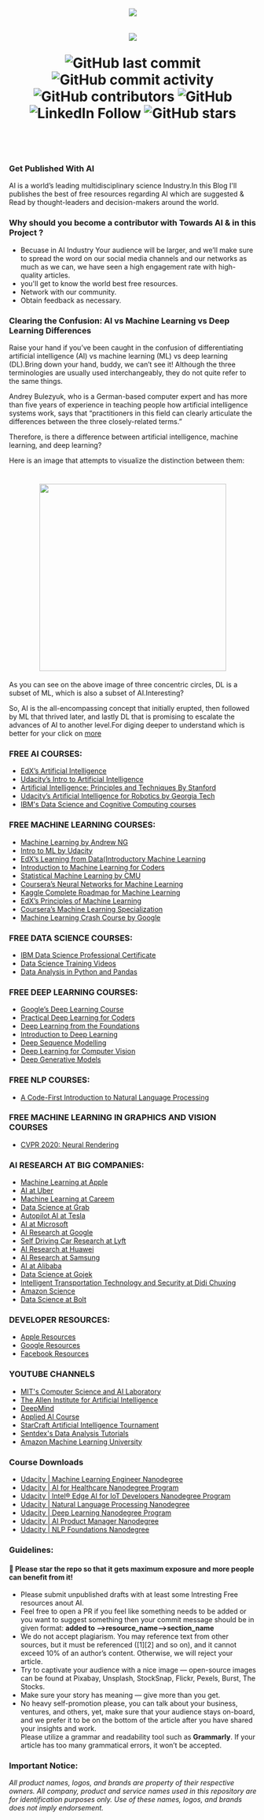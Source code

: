 <h1 align="center">
    <a href="https://github.com/qasim1020/Free-Artificial-Intelligence-Resources/tree/test/Images">
        <img src="https://github.com/qasim1020/Free-Artificial-Intelligence-Resources/blob/test/Images/logo.png">
    </a>
    <br/>
    <br/>

  <img src="https://github.com/qasim1020/Free-Artificial-Intelligence-Resources/blob/test/Images/companies.jpg">

![GitHub last commit](https://img.shields.io/github/last-commit/qasim1020/Free-Artificial-Intelligence-Resources/test?color=%09%23008000&logo=github)
![GitHub commit activity](https://img.shields.io/github/commit-activity/m/qasim1020/Free-Artificial-Intelligence-Resources?color=green&logo=Github)
![GitHub contributors](https://img.shields.io/github/contributors/qasim1020/Free-Artificial-Intelligence-Resources?color=green)
![GitHub](https://img.shields.io/twitter/url?label=GitHub&logo=Github&style=social&url=https%3A%2F%2Fgithub.com%2Fqasim1020)
![LinkedIn Follow](https://img.shields.io/twitter/url?label=LinkedIn&logo=linkedIn&style=social&url=https%3A%2F%2Fwww.linkedin.com%2Fin%2Fqasim-hassan%2F)
![GitHub stars](https://img.shields.io/github/stars/qasim1020/Free-Artificial-Intelligence-Resources?color=green&logo=GitHub)


</h1>
<br/>
<br/>

### Get Published With AI
AI is a world’s leading multidisciplinary science Industry.In this Blog I'll publishes the best of free resources regarding AI which are suggested & Read by thought-leaders and decision-makers around the world.

### Why should you become a contributor with Towards AI & in this Project ?

<ul>
<li>Becuase in AI Industry Your audience will be larger, and we’ll make sure to spread the word on our social media channels and  our networks  as much as we can, we have seen a high engagement rate with high-quality articles.</li>
<li>you'll get to know the world best free resources.</li>
<li>Network with our community.</li>
<li>Obtain feedback as necessary.</li>
 </ul>
 
 ### Clearing the Confusion: AI vs Machine Learning vs Deep Learning Differences
 
Raise your hand if you’ve been caught in the confusion of differentiating artificial intelligence (AI) vs machine learning (ML) vs deep learning (DL).Bring down your hand, buddy, we can’t see it! Although the three terminologies are usually used interchangeably, they do not quite refer to the same things.</br>

Andrey Bulezyuk, who is a German-based computer expert and has more than five years of experience in teaching people how artificial intelligence systems work, says that “practitioners in this field can clearly articulate the differences between the three closely-related terms.”</br>

Therefore, is there a difference between artificial intelligence, machine learning, and deep learning?</br>

Here is an image that attempts to visualize the distinction between them:<br>


<h1 align="center">
    <a href="https://github.com/qasim1020/Free-Artificial-Intelligence-Resources">
        <img src = "https://github.com/qasim1020/Free-Artificial-Intelligence-Resources/blob/work/Images/Difference.png" width = "380" height = "380" alr = "Image">
    </a>   
</h1>

As you can see on the above image of three concentric circles, DL is a subset of ML, which is also a subset of AI.Interesting?

So, AI is the all-encompassing concept that initially erupted, then followed by ML that thrived later, and lastly DL that is promising to escalate the advances of AI to another level.For diging deeper to understand which is better for your click on <a href = "https://medium.com/ds3ucsd/explaining-the-terms-ai-ml-dl-ds-b0ac43e99f55">more</a>


### FREE AI COURSES:
<ul>
<li><a href = "https://www.edx.org/course/artificial-intelligence-ai" target="_blank"> EdX’s Artificial Intelligence </a></li>
<li><a href = "https://www.udacity.com/course/intro-to-artificial-intelligence--cs271" target="_blank"> Udacity’s Intro to Artificial Intelligence </a></li>
<li><a href = "http://web.stanford.edu/class/cs221/" target="_blank"> Artificial Intelligence: Principles and Techniques By Stanford </a></li>
<li><a href = "https://www.udacity.com/course/artificial-intelligence-for-robotics--cs373" target="_blank"> Udacity’s Artificial Intelligence for Robotics by Georgia Tech </a></li>
<li><a href = "https://cognitiveclass.ai/" target="_blank"> IBM's Data Science and Cognitive Computing courses </a></li>
</ul>

### FREE MACHINE LEARNING COURSES:
<ul>
<li><a href = "https://www.coursera.org/learn/machine-learning" target="_blank"> Machine Learning by Andrew NG </a></li>
<li><a href = "https://www.udacity.com/course/intro-to-machine-learning--ud120" target="_blank"> Intro to ML by Udacity </a></li>
<li><a href = "https://www.edx.org/course/learning-from-data-introductory-machine-learning#!" target="_blank"> EdX’s Learning from Data(Introductory Machine Learning </a></li>
<li><a href = "http://course18.fast.ai/ml" target="_blank"> Introduction to Machine Learning for Coders </a></li>
<li><a href = "https://www.youtube.com/watch?list=PLTB9VQq8WiaCBK2XrtYn5t9uuPdsNm7YE&v=zcMnu-3wkWo" target="_blank"> Statistical Machine Learning by CMU </a></li>
<li><a href = "https://www.youtube.com/watch?list=PLoRl3Ht4JOcdU872GhiYWf6jwrk_SNhz9&v=cbeTc-Urqak" target="_blank"> Coursera’s Neural Networks for Machine Learning </a></li>
<li><a href = "https://www.kaggle.com/learn/overview" target="_blank"> Kaggle Complete Roadmap for Machine Learning </a></li>
<li><a href = "https://www.edx.org/course/principles-of-machine-learning" target="_blank"> EdX’s Principles of Machine Learning </a></li>
<li><a href = "https://www.coursera.org/specializations/machine-learning" target="_blank"> Coursera’s Machine Learning Specialization </a></li>
<li><a href = "https://developers.google.com/machine-learning/crash-course" target="_blank"> Machine Learning Crash Course by Google </a></li>
</ul>

### FREE DATA SCIENCE COURSES:
<ul>
<li><a href = "https://www.coursera.org/professional-certificates/ibm-data-science" target="_blank"> IBM Data Science Professional Certificate </a></li>
<li><a href = "https://lnkd.in/fhEUuXMe" target="_blank">Data Science Training Videos</a></li>
<li><a href = "https://lnkd.in/f6CAxe7" target="_blank">Data Analysis in Python and Pandas</a></li>  
</ul>

### FREE DEEP LEARNING COURSES:
<ul>
<li><a href = "https://www.udacity.com/course/intro-to-tensorflow-for-deep-learning--ud187" target="_blank"> Google’s Deep Learning Course </a></li>
<li><a href = "https://course.fast.ai/" target="_blank"> Practical Deep Learning for Coders </a></li>
<li><a href = "https://course.fast.ai/part2" target="_blank"> Deep Learning from the Foundations </a></li>
<li><a href = "https://lnkd.in/fJ2-WJm" target="_blank">Introduction to Deep Learning</a></li>
<li><a href = "https://lnkd.in/fw6CVus" target="_blank">Deep Sequence Modelling</a></li>
<li><a href = "https://lnkd.in/fqWUtqd" target="_blank">Deep Learning for Computer Vision</a></li>
<li><a href = "https://lnkd.in/f2_66T2" target="_blank">Deep Generative Models</a></li>
</ul>

### FREE NLP COURSES:
<ul>
<li><a href = "https://www.fast.ai/2019/07/08/fastai-nlp/" target="_blank"> A Code-First Introduction to Natural Language Processing </a></li>
</ul>

### FREE MACHINE LEARNING IN GRAPHICS AND VISION COURSES
<ul>
<li><a href = "https://www.neuralrender.com/" target="_blank"> CVPR 2020: Neural Rendering </a></li>
</ul>

### AI RESEARCH AT BIG COMPANIES:
<ul>
<li><a href = "https://machinelearning.apple.com/" target="_blank"> Machine Learning at Apple </a></li>
<li><a href = "https://www.uber.com/us/en/uberai/" target="_blank"> AI at Uber </a></li>
<li><a href = "https://blog.careem.com/en/tag/machine-learning/" target="_blank"> Machine Learning at Careem </a></li>
<li><a href = "https://engineering.grab.com/categories/data-science/" target="_blank"> Data Science at Grab </a></li>
<li><a href = "https://www.tesla.com/autopilotAI" target="_blank"> Autopilot AI at Tesla </a></li>
<li><a href = "https://www.microsoft.com/en-us/ai" target="_blank"> AI at Microsoft </a></li>
<li><a href = "https://ai.google/research/" target="_blank"> AI Research at Google </a></li>
<li><a href = "https://medium.com/lyftlevel5" target="_blank"> Self Driving Car Research at Lyft </a></li>
<li><a href = "https://www.huawei.com/en/industry-insights/technology/ai" target="_blank"> AI Research at Huawei </a></li>
<li><a href = "https://research.samsung.com/artificial-intelligence" target="_blank"> AI Research at Samsung </a></li>
<li><a href = "https://damo.alibaba.com/labs/ai" target="_blank"> AI at Alibaba </a></li>
<li><a href = "https://blog.gojekengineering.com/data-science/home" target="_blank"> Data Science at Gojek </a></li>
<li><a href = "http://www.didi-labs.com/" target="_blank"> Intelligent Transportation Technology and Security at Didi Chuxing </a></li>
<li><a href = "https://www.amazon.science/" target="_blank"> Amazon Science </a></li>
<li><a href = "https://medium.com/@boltapp" target="_blank"> Data Science at Bolt </a></li>
</ul>

### DEVELOPER RESOURCES:
<ul>
<li><a href = "https://developer.apple.com/machine-learning/" target="_blank"> Apple Resources </a></li>
<li><a href = "https://cloud.google.com/products/ai" target="_blank"> Google Resources </a></li>
<li><a href = "https://developers.facebook.com/developercircles/learn/" target="_blank"> Facebook Resources </a></li>
</ul>

### YOUTUBE CHANNELS

<ul>
<li><a href = "https://www.youtube.com/user/MITCSAIL/videos" target="_blank"> MIT's Computer Science and AI Laboratory </a></li>
<li><a href = "https://www.youtube.com/channel/UCEqgmyWChwvt6MFGGlmUQCQ/videos/" target="_blank"> The Allen Institute for Artificial Intelligence </a></li>
<li><a href = "https://www.youtube.com/channel/UCP7jMXSY2xbc3KCAE0MHQ-A/videos/" target="_blank"> DeepMind </a></li>
<li><a href = "https://www.youtube.com/channel/UCJINtWke3-FMz2WuEltWDVQ/videos/" target="_blank"> Applied AI Course </a></li>
<li><a href = "https://www.youtube.com/user/certicky/videos" target="_blank"> StarCraft Artificial Intelligence Tournament </a></li>
<li><a href = "https://www.youtube.com/channel/UCfzlCWGWYyIQ0aLC5w48gBQ" target="_blank"> Sentdex's Data Analysis Tutorials </a></li>
<li><a href = "https://www.youtube.com/channel/UC12LqyqTQYbXatYS9AA7Nuw" target="_blank"> Amazon Machine Learning University </a></li>
</ul>

### Course Downloads

<ul>
<li><a href = "magnet:?xt=urn:btih:0267528BFB7734DB0CAA39CC506D9D87C46BEF6A&dn=Udacity+%7C+Machine+Learning+Engineer+Nanodegree+v4.0.0+%5BFCO%5D&tr=udp%3A%2F%2Fopentor.org%3A2710%2Fannounce&tr=udp%3A%2F%2Fp4p.arenabg.com%3A1337%2Fannounce&tr=udp%3A%2F%2Ftracker.torrent.eu.org%3A451%2Fannounce&tr=udp%3A%2F%2Ftracker.cyberia.is%3A6969%2Fannounce&tr=udp%3A%2F%2F9.rarbg.to%3A2710%2Fannounce&tr=udp%3A%2F%2Fexodus.desync.com%3A6969%2Fannounce&tr=udp%3A%2F%2Fexplodie.org%3A6969%2Fannounce&tr=udp%3A%2F%2Ftracker.moeking.me%3A6969%2Fannounce&tr=udp%3A%2F%2Ftracker.opentrackr.org%3A1337%2Fannounce&tr=udp%3A%2F%2Ftracker.tiny-vps.com%3A6969%2Fannounce&tr=udp%3A%2F%2Fipv4.tracker.harry.lu%3A80%2Fannounce&tr=udp%3A%2F%2Ftracker.coppersurfer.tk%3A6969%2Fannounce&tr=udp%3A%2F%2Ftracker.leechers-paradise.org%3A6969%2Fannounce&tr=udp%3A%2F%2Fopen.stealth.si%3A80%2Fannounce&tr=udp%3A%2F%2Ftracker.zer0day.to%3A1337%2Fannounce&tr=udp%3A%2F%2Ftracker.leechers-paradise.org%3A6969%2Fannounce&tr=udp%3A%2F%2Fcoppersurfer.tk%3A6969%2Fannounce" > Udacity | Machine Learning Engineer Nanodegree </a></li>
<li><a href = "magnet:?xt=urn:btih:05DBFA48586D3C63B61759A5421152278E311163&dn=Udacity+%7C+AI+for+Healthcare+%7C+Nanodegree+Program+%5BFCO%5D&tr=udp%3A%2F%2Fopentor.org%3A2710%2Fannounce&tr=udp%3A%2F%2Fp4p.arenabg.com%3A1337%2Fannounce&tr=udp%3A%2F%2Ftracker.torrent.eu.org%3A451%2Fannounce&tr=udp%3A%2F%2Ftracker.cyberia.is%3A6969%2Fannounce&tr=udp%3A%2F%2F9.rarbg.to%3A2710%2Fannounce&tr=udp%3A%2F%2Fexodus.desync.com%3A6969%2Fannounce&tr=udp%3A%2F%2Fexplodie.org%3A6969%2Fannounce&tr=udp%3A%2F%2Ftracker.moeking.me%3A6969%2Fannounce&tr=udp%3A%2F%2Ftracker.opentrackr.org%3A1337%2Fannounce&tr=udp%3A%2F%2Ftracker.tiny-vps.com%3A6969%2Fannounce&tr=udp%3A%2F%2Fipv4.tracker.harry.lu%3A80%2Fannounce&tr=udp%3A%2F%2Ftracker.coppersurfer.tk%3A6969%2Fannounce&tr=udp%3A%2F%2Ftracker.leechers-paradise.org%3A6969%2Fannounce&tr=udp%3A%2F%2Fopen.stealth.si%3A80%2Fannounce&tr=udp%3A%2F%2Ftracker.zer0day.to%3A1337%2Fannounce&tr=udp%3A%2F%2Ftracker.leechers-paradise.org%3A6969%2Fannounce&tr=udp%3A%2F%2Fcoppersurfer.tk%3A6969%2Fannounce" > Udacity | AI for Healthcare Nanodegree Program </a></li>
<li><a href = "magnet:?xt=urn:btih:AAFAE13406FCA94DF6C8FBEC0ACFE0ED08680529&dn=Udacity+%7C+Intel%26reg%3B+Edge+AI+for+IoT+Developers+%7C+Nanodegree+Program+%5BFCO%5D&tr=udp%3A%2F%2Fopentor.org%3A2710%2Fannounce&tr=udp%3A%2F%2Fp4p.arenabg.com%3A1337%2Fannounce&tr=udp%3A%2F%2Ftracker.torrent.eu.org%3A451%2Fannounce&tr=udp%3A%2F%2Ftracker.cyberia.is%3A6969%2Fannounce&tr=udp%3A%2F%2F9.rarbg.to%3A2710%2Fannounce&tr=udp%3A%2F%2Fexodus.desync.com%3A6969%2Fannounce&tr=udp%3A%2F%2Fexplodie.org%3A6969%2Fannounce&tr=udp%3A%2F%2Ftracker.moeking.me%3A6969%2Fannounce&tr=udp%3A%2F%2Ftracker.opentrackr.org%3A1337%2Fannounce&tr=udp%3A%2F%2Ftracker.tiny-vps.com%3A6969%2Fannounce&tr=udp%3A%2F%2Fipv4.tracker.harry.lu%3A80%2Fannounce&tr=udp%3A%2F%2Ftracker.coppersurfer.tk%3A6969%2Fannounce&tr=udp%3A%2F%2Ftracker.leechers-paradise.org%3A6969%2Fannounce&tr=udp%3A%2F%2Fopen.stealth.si%3A80%2Fannounce&tr=udp%3A%2F%2Ftracker.zer0day.to%3A1337%2Fannounce&tr=udp%3A%2F%2Ftracker.leechers-paradise.org%3A6969%2Fannounce&tr=udp%3A%2F%2Fcoppersurfer.tk%3A6969%2Fannounce" > Udacity | Intel® Edge AI for IoT Developers Nanodegree Program </a></li>
<li><a href = "magnet:?xt=urn:btih:849C32590B7CFB22FF0FCBEC27E33921453B65A9&dn=Udacity+%7C+Natural+Language+Processing+Nanodegree+v1.0.0+%5BFCO%5D&tr=udp%3A%2F%2Ftracker.torrent.eu.org%3A451%2Fannounce&tr=https%3A%2F%2Ftracker.fastdownload.xyz%3A443%2Fannounce&tr=https%3A%2F%2Fopentracker.xyz%3A443%2Fannounce&tr=https%3A%2F%2Ft.quic.ws%3A443%2Fannounce&tr=udp%3A%2F%2Fretracker.netbynet.ru%3A2710%2Fannounce&tr=udp%3A%2F%2Ftracker.leechers-paradise.org%3A6969%2Fannounce&tr=https%3A%2F%2Ftracker.parrotsec.org%3A443%2Fannounce&tr=http%3A%2F%2Fopentracker.h4ck.me%3A6969%2Fannounce&tr=udp%3A%2F%2Ftracker.openbittorrent.com%3A80%2Fannounce&tr=udp%3A%2F%2Ftracker.supertracker.net%3A1337%2Fannounce&tr=http%3A%2F%2Fweb4.obit.ru%3A80%2Fannounce&tr=http%3A%2F%2Fgwp2-v19.rinet.ru%3A80%2Fannounce&tr=http%3A%2F%2Fmail2.zelenaya.net%3A80%2Fannounce&tr=udp%3A%2F%2Fhome.penza.com.ru%3A6969%2Fannounce&tr=udp%3A%2F%2Ftracker.zer0day.to%3A1337%2Fannounce&tr=udp%3A%2F%2Ftracker.leechers-paradise.org%3A6969%2Fannounce&tr=udp%3A%2F%2Fcoppersurfer.tk%3A6969%2Fannounce" > Udacity | Natural Language Processing Nanodegree </a></li>
<li><a href = "magnet:?xt=urn:btih:F4AFBAC627A859C20F1E7E2B11B2D7789D3ED36C&dn=%5BUDACITY%5D+Deep+Learning+Nanodegree+Program+-+%5BFCO%5D&tr=https%3A%2F%2Ftracker.fastdownload.xyz%3A443%2Fannounce&tr=udp%3A%2F%2Ftw.opentracker.ga%3A36920%2Fannounce&tr=udp%3A%2F%2Ftracker.tiny-vps.com%3A6969%2Fannounce&tr=https%3A%2F%2Fseeders-paradise.org%3A443%2Fannounce&tr=udp%3A%2F%2Fopen.stealth.si%3A80%2Fannounce&tr=udp%3A%2F%2Fhk1.opentracker.ga%3A6969%2Fannounce&tr=udp%3A%2F%2Fopen.stealth.si%3A80%2Fannounce&tr=https%3A%2F%2Fopentracker.xyz%3A443%2Fannounce&tr=https%3A%2F%2Ft.quic.ws%3A443%2Fannounce&tr=https%3A%2F%2Ftracker.fastdownload.xyz%3A443%2Fannounce&tr=udp%3A%2F%2Ftracker.opentrackr.org%3A1337%2Fannounce&tr=udp%3A%2F%2Fipv4.tracker.harry.lu%3A80%2Fannounce&tr=udp%3A%2F%2Ftracker.coppersurfer.tk%3A6969%2Fannounce&tr=udp%3A%2F%2Fzephir.monocul.us%3A6969%2Fannounce&tr=udp%3A%2F%2Ftracker.zer0day.to%3A1337%2Fannounce&tr=udp%3A%2F%2Ftracker.leechers-paradise.org%3A6969%2Fannounce&tr=udp%3A%2F%2Fcoppersurfer.tk%3A6969%2Fannounce" > Udacity | Deep Learning Nanodegree Program </a></li>
<li><a href = "magnet:?xt=urn:btih:EF455B318A2C60FF9D42970425346061E82E45A7&dn=Udacity+%7C+AI+Product+Manager+ND+v1.0.0+%5BFCO%5D&tr=udp%3A%2F%2Fzephir.monocul.us%3A6969%2Fannounce&tr=udp%3A%2F%2Ftracker.torrent.eu.org%3A451%2Fannounce&tr=udp%3A%2F%2Fseedbay.net%3A2710%2Fannounce&tr=udp%3A%2F%2Ftracker.ds.is%3A6969%2Fannounce&tr=udp%3A%2F%2Fopen.demonii.si%3A1337%2Fannounce&tr=udp%3A%2F%2Fdenis.stalker.upeer.me%3A6969%2Fannounce&tr=udp%3A%2F%2Ftracker.iamhansen.xyz%3A2000%2Fannounce&tr=udp%3A%2F%2Ftracker.filepit.to%3A6969%2Fannounce&tr=udp%3A%2F%2Ftracker.nyaa.uk%3A6969%2Fannounce&tr=udp%3A%2F%2Fnewtoncity.org%3A6969%2Fannounce&tr=https%3A%2F%2Ftracker.vectahosting.eu%3A2053%2Fannounce&tr=https%3A%2F%2Ftracker.nanoha.org%3A443%2Fannounce&tr=udp%3A%2F%2Fretracker.akado-ural.ru%3A80%2Fannounce&tr=https%3A%2F%2Ftracker.publictorrent.net%3A443%2Fannounce&tr=udp%3A%2F%2Ftracker.zer0day.to%3A1337%2Fannounce&tr=udp%3A%2F%2Ftracker.leechers-paradise.org%3A6969%2Fannounce&tr=udp%3A%2F%2Fcoppersurfer.tk%3A6969%2Fannounce" > Udacity | AI Product Manager Nanodegree </a></li>
<li><a href = "https://1337x.is/torrent/3413739/UDACITY-NLP-Foundations-Nanodegree/" > Udacity | NLP Foundations Nanodegree </a></li>
</ul>

### Guidelines:
#### 🌟 Please star the repo so that it gets maximum exposure and more people can benefit from it!

<ul>
<li>Please submit unpublished drafts with at least some Intresting Free resources anout AI.</li>
<li>Feel free to open a PR if you feel like something needs to be added or you want to suggest something then your commit message should be in given format: <b>added to -->resource_name-->section_name </b></li>
<li>We do not accept plagiarism. You may reference text from other sources, but it must be referenced ([1][2] and so on), and it cannot exceed 10% of an author’s content. Otherwise, we will reject your article.</li>
<li>Try to captivate your audience with a nice image — open-source images can be found at Pixabay, Unsplash, StockSnap, Flickr, Pexels, Burst, The Stocks.</li>
<li>Make sure your story has meaning — give more than you get.</li>
<li>No heavy self-promotion please, you can talk about your business, ventures, and others, yet, make sure that your audience stays on-board, and we prefer it to be on the bottom of the article after you have shared your insights and work.</li>
</li>Please utilize a grammar and readability tool such as <b>Grammarly</b>. If your article has too many grammatical errors, it won’t be accepted.</li>

</ul>

### Important Notice:
<i>All product names, logos, and brands are property of their respective owners. All company, product and service names used in this repository are for identification purposes only. Use of these names, logos, and brands does not imply endorsement.</i>
